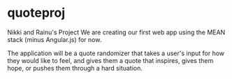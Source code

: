 # quoteproj
Nikki and Rainu's Project
We are creating our first web app using the MEAN stack (minus Angular.js) for now. 

The application will be a quote randomizer that takes a user's input for how they would like to feel, and 
gives them a quote that inspires, gives them hope, or pushes them through a hard situation. 


